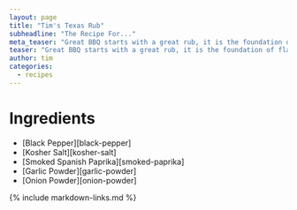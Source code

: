 ```yaml
---
layout: page
title: "Tim's Texas Rub"
subheadline: "The Recipe For..."
meta_teaser: "Great BBQ starts with a great rub, it is the foundation of flavor."
teaser: "Great BBQ starts with a great rub, it is the foundation of flavor."
author: tim
categories:
  - recipes
---
```


# Ingredients

* [Black Pepper][black-pepper]
* [Kosher Salt][kosher-salt]
* [Smoked Spanish Paprika][smoked-paprika]
* [Garlic Powder][garlic-powder]
* [Onion Powder][onion-powder]

{% include markdown-links.md %}
